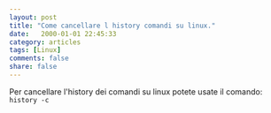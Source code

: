 ```yaml
--- 
layout: post
title: "Come cancellare l history comandi su linux."
date:   2000-01-01 22:45:33
category: articles
tags: [Linux]
comments: false
share: false
---
```

Per cancellare l'history dei comandi su linux potete usate il comando: `history -c`
